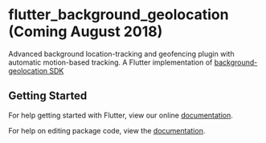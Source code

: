 # flutter_background_geolocation (Coming August 2018)

Advanced background location-tracking and geofencing plugin with automatic motion-based tracking.  A Flutter implementation of [background-geolocation SDK](https://github.com/transistorsoft/background-geolocation-lt)

## Getting Started

For help getting started with Flutter, view our online [documentation](https://flutter.io/).

For help on editing package code, view the [documentation](https://flutter.io/developing-packages/).
